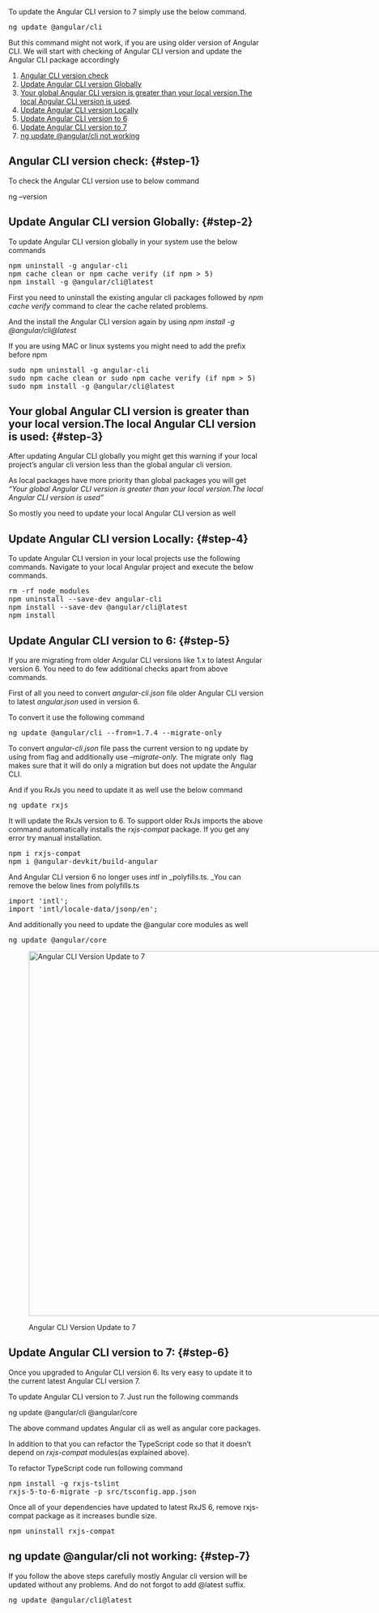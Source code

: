 To update the Angular CLI version to 7 simply use the below command.

<pre>ng update @angular/cli</pre>

But this command might not work, if you are using older version of Angular CLI. We will start with checking of Angular CLI version and update the Angular CLI package accordingly

  1. [Angular CLI version check](#step-1)
  2. [Update Angular CLI version Globally](#step-2)
  3. [Your global Angular CLI version is greater than your local version.The local Angular CLI version is used](#step-3).
  4. [Update Angular CLI version Locally](#step-4)
  5. [Update Angular CLI version to 6](#step-5)
  6. [Update Angular CLI version to 7](#step-6)
  7. [ng update @angular/cli not working](#step-7)

## Angular CLI version check: {#step-1}

To check the Angular CLI version use to below command

ng &#8211;version

## Update Angular CLI version Globally: {#step-2}

To update Angular CLI version globally in your system use the below commands

<pre>npm uninstall -g angular-cli
npm cache clean or npm cache verify (if npm &gt; 5)
npm install -g @angular/cli@latest</pre>

First you need to uninstall the existing angular cli packages followed by _npm cache verify_ command to clear the cache related problems.

And the install the Angular CLI version again by using _npm install -g @angular/cli@latest_

If you are using MAC or linux systems you might need to add the prefix before npm

<pre>sudo npm uninstall -g angular-cli
sudo npm cache clean or sudo npm cache verify (if npm &gt; 5)
sudo npm install -g @angular/cli@latest</pre>

## Your global Angular CLI version is greater than your local version.The local Angular CLI version is used: {#step-3}

After updating Angular CLI globally you might get this warning if your local project&#8217;s angular cli version less than the global angular cli version.

As local packages have more priority than global packages you will get _&#8220;Your global Angular CLI version is greater than your local version.The local Angular CLI version is used&#8221;_

So mostly you need to update your local Angular CLI version as well

## Update Angular CLI version Locally: {#step-4}

To update Angular CLI version in your local projects use the following commands. Navigate to your local Angular project and execute the below commands.

<pre>rm -rf node_modules
npm uninstall --save-dev angular-cli
npm install --save-dev @angular/cli@latest
npm install</pre>

## Update Angular CLI version to 6: {#step-5}

If you are migrating from older Angular CLI versions like 1.x to latest Angular version 6. You need to do few additional checks apart from above commands.

First of all you need to convert _angular-cli.json_ file older Angular CLI version to latest _angular.json_ used in version 6.

To convert it use the following command

<pre>ng update @angular/cli --from=1.7.4 --migrate-only</pre>

To convert _angular-cli.json_ file pass the current version to ng update by using from flag and additionally use _&#8211;migrate-only._ The migrate only  flag makes sure that it will do only a migration but does not update the Angular CLI.

And if you RxJs you need to update it as well use the below command

<pre>ng update rxjs</pre>

It will update the RxJs version to 6. To support older RxJs imports the above command automatically installs the _rxjs-compat_ package. If you get any error try manual installation.

<pre>npm i rxjs-compat
npm i @angular-devkit/build-angular</pre>

And Angular CLI version 6 no longer uses _intl_ in _polyfills.ts. _You can remove the below lines from polyfills.ts

<pre>import 'intl';
import 'intl/locale-data/jsonp/en';</pre>

And additionally you need to update the @angular core modules as well

<pre>ng update @angular/core</pre><figure id="attachment_1060" style="width: 1280px" class="wp-caption aligncenter">

<img class="size-full wp-image-1060" src="https://www.angularjswiki.com/wp-content/uploads/2019/01/Angular-CLI-Version-Update.jpg" alt="Angular CLI Version Update to 7" width="1280" height="720" srcset="https://www.angularjswiki.com/wp-content/uploads/2019/01/Angular-CLI-Version-Update.jpg 1280w, https://www.angularjswiki.com/wp-content/uploads/2019/01/Angular-CLI-Version-Update-300x169.jpg 300w, https://www.angularjswiki.com/wp-content/uploads/2019/01/Angular-CLI-Version-Update-768x432.jpg 768w, https://www.angularjswiki.com/wp-content/uploads/2019/01/Angular-CLI-Version-Update-1024x576.jpg 1024w" sizes="(max-width: 1280px) 100vw, 1280px" /> <figcaption class="wp-caption-text">Angular CLI Version Update to 7</figcaption></figure> 

## Update Angular CLI version to 7: {#step-6}

Once you upgraded to Angular CLI version 6. Its very easy to update it to the current latest Angular CLI version 7.

To update Angular CLI version to 7. Just run the following commands

ng update @angular/cli @angular/core

The above command updates Angular cli as well as angular core packages.

In addition to that you can refactor the TypeScript code so that it doesn&#8217;t depend on _rxjs-compat_ modules(as explained above).

To refactor TypeScript code run following command

<pre>npm install -g rxjs-tslint 
rxjs-5-to-6-migrate -p src/tsconfig.app.json</pre>

Once all of your dependencies have updated to latest RxJS 6, remove rxjs-compat package as it increases bundle size.

<pre>npm uninstall rxjs-compat</pre>

## ng update @angular/cli not working: {#step-7}

If you follow the above steps carefully mostly Angular cli version will be updated without any problems. And do not forgot to add @latest suffix.

<pre>ng update @angular/cli@latest</pre>